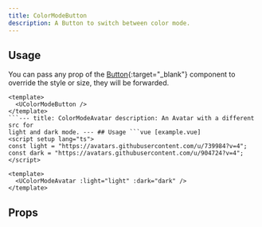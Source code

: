 ```yaml
---
title: ColorModeButton
description: A Button to switch between color mode.
---
```


## Usage

You can pass any prop of the [Button](https://ui.nuxt.com/components/button){:target="\_blank"} component to override the style or size, they will be forwarded.

````vue [example.vue]
<template>
  <UColorModeButton />
</template>
```--- title: ColorModeAvatar description: An Avatar with a different src for
light and dark mode. --- ## Usage ```vue [example.vue]
<script setup lang="ts">
const light = "https://avatars.githubusercontent.com/u/739984?v=4";
const dark = "https://avatars.githubusercontent.com/u/904724?v=4";
</script>

<template>
  <UColorModeAvatar :light="light" :dark="dark" />
</template>
````

## Props

<!-- components-props -->
